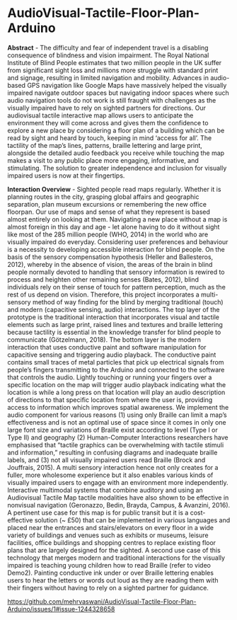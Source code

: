 # AudioVisual-Tactile-Floor-Plan-Arduino
**Abstract** - The difficulty and fear of independent travel is a disabling consequence of blindness and vision impairment. The Royal National Institute of Blind People estimates that two million people in the UK suffer from significant sight loss and millions more struggle with standard print and signage, resulting in limited navigation and mobility. Advances in audio-based GPS navigation like Google Maps have massively helped the visually impaired navigate outdoor spaces but navigating indoor spaces where such audio navigation tools do not work is still fraught with challenges as the visually impaired have to rely on sighted partners for directions. Our audiovisual tactile interactive map allows users to anticipate the environment they will come across and gives them the confidence to explore a new place by considering a floor plan of a building which can be read by sight and heard by touch, keeping in mind ‘access for all’. The tactility of the map’s lines, patterns, braille lettering and large print, alongside the detailed audio feedback you receive while touching the map makes a visit to any public place more engaging, informative, and stimulating. The solution to greater independence and inclusion for visually impaired users is now at their fingertips.

**Interaction Overview** - Sighted people read maps regularly. Whether it is planning routes in the city, grasping global affairs and geographic separation, plan museum excursions or remembering the new office floorpan. Our use of maps and sense of what they represent is based almost entirely on looking at them. Navigating a new place without a map is almost foreign in this day and age - let alone having to do it without sight like most of the 285 million people (WHO, 2014) in the world who are visually impaired do everyday. Considering user preferences and behaviour is a necessity to developing accessible interaction for blind people. On the basis of the sensory compensation hypothesis (Heller and Ballesteros, 2012), whereby in the absence of
vision, the areas of the brain in blind people normally devoted to handling that sensory information is rewired to process and heighten other remaining senses (Bates, 2012), blind individuals rely on their sense of touch for pattern perception, much as the rest of us depend on vision. Therefore, this project incorporates a multi-sensory method of way finding for the blind by merging traditional (touch) and modern (capacitive sensing, audio) interactions. The top layer of the prototype is the traditional interaction that incorporates visual and tactile elements such as large print, raised lines and textures and braille lettering because tactility is essential in the knowledge transfer for blind people to communicate (Götzelmann, 2018). The bottom layer is the modern interaction that uses conductive paint and software manipulation for capacitive sensing and triggering audio playback. The conductive paint contains small traces of metal particles that pick up electrical signals from people’s fingers transmitting to the Arduino and connected to the software that controls the audio. Lightly touching or running your fingers over a specific location on the map will trigger audio playback indicating what the location is while a long press on that location will play an audio description of directions to that specific location from where the user is, providing access to information which improves spatial awareness. We implement the audio component for various reasons (1) using only Braille can limit a map’s effectiveness and is not an optimal use of space since it comes in only one large font size and variations of Braille exist according to level (Type I or Type II) and geography (2) Human-Computer Interactions researchers have emphasised that “tactile graphics can be overwhelming with tactile stimuli and information,” resulting in confusing diagrams and inadequate braille labels, and (3) not all visually impaired users read Braille (Brock and Jouffrais, 2015). A multi sensory interaction hence not only creates for a fuller, more wholesome experience but it also enables various kinds of visually impaired users to engage with an environment more independently. Interactive multimodal systems that combine auditory and
using an Audiovisual Tactile Map tactile modalities have also shown to be effective in nonvisual navigation (Geronazzo, Bedin, Brayda, Campus, & Avanzini, 2016). A pertinent use case for this map is for public transit but it is a cost-effective solution (~ £50) that can be implemented in various languages and placed near the entrances and stairs/elevators on every floor in a wide variety of buildings and venues such as exhibits or museums, leisure facilities, office buildings and shopping centres to replace existing floor plans that are largely designed for the sighted.
A second use case of this technology that merges modern and traditional interactions for the visually impaired is teaching young children how to read Braille (refer to video Demo2). Painting conductive ink under or over Braille lettering enables users to hear the letters or words out loud as they are reading them with their fingers without having to rely on a sighted partner for guidance.

https://github.com/mehrvaswani/AudioVisual-Tactile-Floor-Plan-Arduino/issues/1#issue-1244328658
